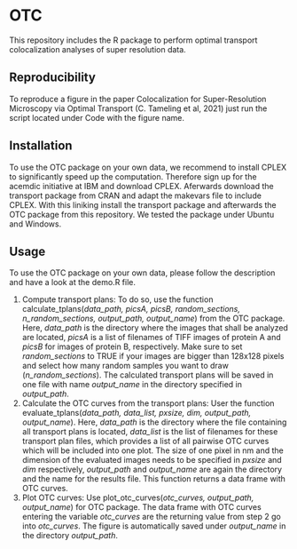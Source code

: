 # OTC

This repository includes the R package to perform optimal transport colocalization analyses of super resolution data. 

## Reproducibility
To reproduce a figure in the paper Colocalization for Super-Resolution Microscopy via Optimal Transport (C. Tameling et al, 2021) just run the script located under Code with the figure name.

## Installation
To use the OTC package on your own data, we recommend to install CPLEX to significantly speed up the computation. Therefore sign up for the acemdic initiative at IBM and download CPLEX. Aferwards download the transport package from CRAN and adapt the makevars file to include CPLEX. With this liniking install the transport package and afterwards the OTC package from this repository. We tested the package under Ubuntu and Windows. 

## Usage

To use the OTC package on your own data, please follow the description and have a look at the demo.R file.

1. Compute transport plans: To do so,  use the function calculate_tplans(*data_path, picsA, picsB, random_sections, n_random_sections, output_path, output_name*) from the OTC package. Here, *data\_path* is the directory where the images that shall be analyzed are located, *picsA* is a list of filenames of TIFF images of protein A and *picsB* for images of protein B,  respectively. Make sure to set *random_sections* to TRUE if your images are bigger than 128x128 pixels and select how many random samples you want to draw (*n_random_sections*). The calculated transport plans will be saved in one file with name *output_name* in the directory specified in *output_path*.
2. Calculate the OTC curves from the transport plans: User the function evaluate_tplans(*data_path, data_list, pxsize, dim, output_path, output_name*). Here, *data_path* is the directory where the file containing all transport plans is located, *data_list* is the list of filenames for these transport plan files, which provides a list of all pairwise OTC curves which will be included into one plot. The size of one pixel in nm and the dimension of the evaluated images needs to be specified in *pxsize* and *dim* respectively, *output_path* and *output_name* are again the directory and the name for the results file. This function returns a data frame with OTC curves.
3. Plot OTC curves: Use plot_otc_curves(*otc_curves, output_path, output_name*) for OTC package. The data frame with OTC curves entering the variable *otc_curves* are the returning value from step 2 go into *otc_curves*. The  figure is automatically saved under *output_name* in the directory *output_path*.

